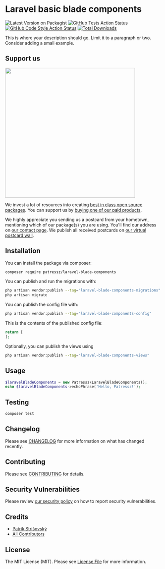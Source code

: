# Laravel basic blade components

[![Latest Version on Packagist](https://img.shields.io/packagist/v/patressz/laravel-blade-components.svg?style=flat-square)](https://packagist.org/packages/patressz/laravel-blade-components)
[![GitHub Tests Action Status](https://img.shields.io/github/actions/workflow/status/patressz/laravel-blade-components/run-tests.yml?branch=main&label=tests&style=flat-square)](https://github.com/patressz/laravel-blade-components/actions?query=workflow%3Arun-tests+branch%3Amain)
[![GitHub Code Style Action Status](https://img.shields.io/github/actions/workflow/status/patressz/laravel-blade-components/fix-php-code-style-issues.yml?branch=main&label=code%20style&style=flat-square)](https://github.com/patressz/laravel-blade-components/actions?query=workflow%3A"Fix+PHP+code+style+issues"+branch%3Amain)
[![Total Downloads](https://img.shields.io/packagist/dt/patressz/laravel-blade-components.svg?style=flat-square)](https://packagist.org/packages/patressz/laravel-blade-components)

This is where your description should go. Limit it to a paragraph or two. Consider adding a small example.

## Support us

[<img src="https://github-ads.s3.eu-central-1.amazonaws.com/laravel-blade-components.jpg?t=1" width="419px" />](https://spatie.be/github-ad-click/laravel-blade-components)

We invest a lot of resources into creating [best in class open source packages](https://spatie.be/open-source). You can support us by [buying one of our paid products](https://spatie.be/open-source/support-us).

We highly appreciate you sending us a postcard from your hometown, mentioning which of our package(s) you are using. You'll find our address on [our contact page](https://spatie.be/about-us). We publish all received postcards on [our virtual postcard wall](https://spatie.be/open-source/postcards).

## Installation

You can install the package via composer:

```bash
composer require patressz/laravel-blade-components
```

You can publish and run the migrations with:

```bash
php artisan vendor:publish --tag="laravel-blade-components-migrations"
php artisan migrate
```

You can publish the config file with:

```bash
php artisan vendor:publish --tag="laravel-blade-components-config"
```

This is the contents of the published config file:

```php
return [
];
```

Optionally, you can publish the views using

```bash
php artisan vendor:publish --tag="laravel-blade-components-views"
```

## Usage

```php
$laravelBladeComponents = new Patressz\LaravelBladeComponents();
echo $laravelBladeComponents->echoPhrase('Hello, Patressz!');
```

## Testing

```bash
composer test
```

## Changelog

Please see [CHANGELOG](CHANGELOG.md) for more information on what has changed recently.

## Contributing

Please see [CONTRIBUTING](CONTRIBUTING.md) for details.

## Security Vulnerabilities

Please review [our security policy](../../security/policy) on how to report security vulnerabilities.

## Credits

- [Patrik Strišovský](https://github.com/patressz)
- [All Contributors](../../contributors)

## License

The MIT License (MIT). Please see [License File](LICENSE.md) for more information.
